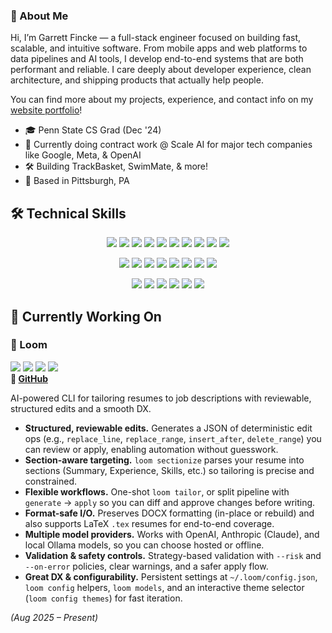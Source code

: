 ### 👋 About Me

Hi, I’m Garrett Fincke — a full-stack engineer focused on building fast, scalable, and intuitive software. From mobile apps and web platforms to data pipelines and AI tools, I develop end-to-end systems that are both performant and reliable. I care deeply about developer experience, clean architecture, and shipping products that actually help people.

You can find more about my projects, experience, and contact info on my [website portfolio](https://fincke.dev)!

- 🎓 Penn State CS Grad (Dec '24)
- 🧠 Currently doing contract work @ Scale AI for major tech companies like Google, Meta, & OpenAI
- 🛠️ Building TrackBasket, SwimMate, & more! 
- 📍 Based in Pittsburgh, PA 

## 🛠️ Technical Skills

<p align="center">
  <img src="https://img.shields.io/badge/Python-3776AB?style=for-the-badge&logo=python&logoColor=white" />
  <img src="https://img.shields.io/badge/Django-092E20?style=for-the-badge&logo=django&logoColor=white" />
  <img src="https://img.shields.io/badge/JavaScript-F7DF1E?style=for-the-badge&logo=javascript&logoColor=black" />
  <img src="https://img.shields.io/badge/TypeScript-3178C6?style=for-the-badge&logo=typescript&logoColor=white" />
  <img src="https://img.shields.io/badge/React-20232A?style=for-the-badge&logo=react&logoColor=61DAFB" />
  <img src="https://img.shields.io/badge/Next.js-000000?style=for-the-badge&logo=nextdotjs&logoColor=white" />
  <img src="https://img.shields.io/badge/Node.js-339933?style=for-the-badge&logo=nodedotjs&logoColor=white" />
  <img src="https://img.shields.io/badge/Swift-FA7343?style=for-the-badge&logo=swift&logoColor=white" />
  <img src="https://img.shields.io/badge/SwiftUI-0D96F6?style=for-the-badge&logo=swift&logoColor=white" />
  <img src="https://img.shields.io/badge/UIKit-2396F3?style=for-the-badge&logo=swift&logoColor=white" />
</p>

<p align="center">
  <img src="https://img.shields.io/badge/PostgreSQL-316192?style=for-the-badge&logo=postgresql&logoColor=white" />
  <img src="https://img.shields.io/badge/Redis-DC382D?style=for-the-badge&logo=redis&logoColor=white" />
  <img src="https://img.shields.io/badge/Docker-2496ED?style=for-the-badge&logo=docker&logoColor=white" />
  <img src="https://img.shields.io/badge/Selenium-43B02A?style=for-the-badge&logo=Selenium&logoColor=white" />
  <a href="#"><img src="https://custom-icon-badges.demolab.com/badge/Playwright-2EAD33?style=for-the-badge&logo=playwright&logoColor=fff" /></a>
  <img src="https://img.shields.io/badge/pandas-150458?style=for-the-badge&logo=pandas&logoColor=white" />
  <img src="https://img.shields.io/badge/NumPy-013243?style=for-the-badge&logo=numpy&logoColor=white" />
  <img src="https://img.shields.io/badge/scikit--learn-F7931E?style=for-the-badge&logo=scikit-learn&logoColor=white" />
</p>

<p align="center">
  <img src="https://img.shields.io/badge/PyTorch-EE4C2C?style=for-the-badge&logo=pytorch&logoColor=white" />
  <img src="https://img.shields.io/badge/TensorFlow-FF6F00?style=for-the-badge&logo=tensorflow&logoColor=white" />
  <img src="https://img.shields.io/badge/Firebase-FFCA28?style=for-the-badge&logo=firebase&logoColor=black" />
  <img src="https://img.shields.io/badge/Git-F05032?style=for-the-badge&logo=git&logoColor=white" />
  <img src="https://img.shields.io/badge/REST_API-009688?style=for-the-badge&logo=fastapi&logoColor=white" />
  <img src="https://img.shields.io/badge/Celery-37814A?style=for-the-badge&logo=celery&logoColor=white" />
</p>

## 🚀 Currently Working On

### 🧵 Loom
<img src="https://img.shields.io/badge/Python-3776AB?style=flat-square&logo=python&logoColor=white" /> <img src="https://img.shields.io/badge/Typer-3775A9?style=flat-square&logo=pypi&logoColor=white" /> <img src="https://img.shields.io/badge/OpenAI-412991?style=flat-square&logo=openai&logoColor=white" /> <img src="https://img.shields.io/badge/CLI-4EAA25?style=flat-square&logo=gnubash&logoColor=white" />  
**🚀 [GitHub](https://github.com/ggfincke/loom)**

AI-powered CLI for tailoring resumes to job descriptions with reviewable, structured edits and a smooth DX.

- **Structured, reviewable edits.** Generates a JSON of deterministic edit ops (e.g., `replace_line`, `replace_range`, `insert_after`, `delete_range`) you can review or apply, enabling automation without guesswork.  
- **Section-aware targeting.** `loom sectionize` parses your resume into sections (Summary, Experience, Skills, etc.) so tailoring is precise and constrained.  
- **Flexible workflows.** One-shot `loom tailor`, or split pipeline with `generate` → `apply` so you can diff and approve changes before writing.  
- **Format-safe I/O.** Preserves DOCX formatting (in-place or rebuild) and also supports LaTeX `.tex` resumes for end-to-end coverage.  
- **Multiple model providers.** Works with OpenAI, Anthropic (Claude), and local Ollama models, so you can choose hosted or offline.  
- **Validation & safety controls.** Strategy-based validation with `--risk` and `--on-error` policies, clear warnings, and a safer apply flow.  
- **Great DX & configurability.** Persistent settings at `~/.loom/config.json`, `loom config` helpers, `loom models`, and an interactive theme selector (`loom config themes`) for fast iteration.  

*(Aug 2025 – Present)*

